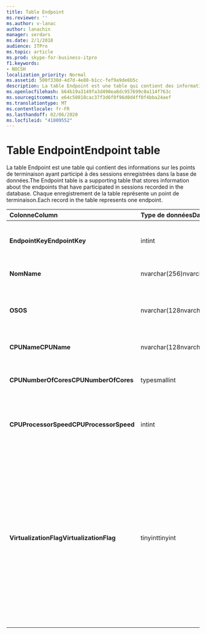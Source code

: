 ```yaml
---
title: Table Endpoint
ms.reviewer: ''
ms.author: v-lanac
author: lanachin
manager: serdars
ms.date: 2/1/2018
audience: ITPro
ms.topic: article
ms.prod: skype-for-business-itpro
f1.keywords:
- NOCSH
localization_priority: Normal
ms.assetid: 500f330d-4d7d-4e88-b1cc-fef9a9de6b5c
description: La table Endpoint est une table qui contient des informations sur les points de terminaison ayant participé à des sessions enregistrées dans la base de données. Chaque enregistrement de la table représente un point de terminaison.
ms.openlocfilehash: b64b19a3149fa3d490ea8dc957699c0a114f763c
ms.sourcegitcommit: e64c50818cac37f3d6f0f96d0d4ff0f4bba24aef
ms.translationtype: MT
ms.contentlocale: fr-FR
ms.lasthandoff: 02/06/2020
ms.locfileid: "41809552"
---
```

# <a name="endpoint-table"></a><span data-ttu-id="e5cee-104">Table Endpoint</span><span class="sxs-lookup"><span data-stu-id="e5cee-104">Endpoint table</span></span>
 
<span data-ttu-id="e5cee-105">La table Endpoint est une table qui contient des informations sur les points de terminaison ayant participé à des sessions enregistrées dans la base de données.</span><span class="sxs-lookup"><span data-stu-id="e5cee-105">The Endpoint table is a supporting table that stores information about the endpoints that have participated in sessions recorded in the database.</span></span> <span data-ttu-id="e5cee-106">Chaque enregistrement de la table représente un point de terminaison.</span><span class="sxs-lookup"><span data-stu-id="e5cee-106">Each record in the table represents one endpoint.</span></span>
  
|<span data-ttu-id="e5cee-107">**Colonne**</span><span class="sxs-lookup"><span data-stu-id="e5cee-107">**Column**</span></span>|<span data-ttu-id="e5cee-108">**Type de données**</span><span class="sxs-lookup"><span data-stu-id="e5cee-108">**Data Type**</span></span>|<span data-ttu-id="e5cee-109">**Clé/Index**</span><span class="sxs-lookup"><span data-stu-id="e5cee-109">**Key/Index**</span></span>|<span data-ttu-id="e5cee-110">**Détails**</span><span class="sxs-lookup"><span data-stu-id="e5cee-110">**Details**</span></span>|
|:-----|:-----|:-----|:-----|
|<span data-ttu-id="e5cee-111">**EndpointKey**</span><span class="sxs-lookup"><span data-stu-id="e5cee-111">**EndpointKey**</span></span> <br/> |<span data-ttu-id="e5cee-112">int</span><span class="sxs-lookup"><span data-stu-id="e5cee-112">int</span></span>  <br/> |<span data-ttu-id="e5cee-113">Principal</span><span class="sxs-lookup"><span data-stu-id="e5cee-113">Primary</span></span>  <br/> |<span data-ttu-id="e5cee-114">Numéro unique identifiant ce point de terminaison.</span><span class="sxs-lookup"><span data-stu-id="e5cee-114">Unique number identifying this endpoint.</span></span>  <br/> |
|<span data-ttu-id="e5cee-115">**Nom**</span><span class="sxs-lookup"><span data-stu-id="e5cee-115">**Name**</span></span> <br/> |<span data-ttu-id="e5cee-116">nvarchar(256)</span><span class="sxs-lookup"><span data-stu-id="e5cee-116">nvarchar(256)</span></span>  <br/> |<span data-ttu-id="e5cee-117">Différent</span><span class="sxs-lookup"><span data-stu-id="e5cee-117">Unique</span></span>  <br/> |<span data-ttu-id="e5cee-118">Nom du point de terminaison.</span><span class="sxs-lookup"><span data-stu-id="e5cee-118">Endpoint name.</span></span>  <br/> |
|<span data-ttu-id="e5cee-119">**OS**</span><span class="sxs-lookup"><span data-stu-id="e5cee-119">**OS**</span></span> <br/> |<span data-ttu-id="e5cee-120">nvarchar(128</span><span class="sxs-lookup"><span data-stu-id="e5cee-120">nvarchar(128)</span></span>  <br/> | <br/> |<span data-ttu-id="e5cee-121">Système d’exploitation (se) du point de terminaison.</span><span class="sxs-lookup"><span data-stu-id="e5cee-121">Operating system (OS) of the endpoint.</span></span>  <br/> |
|<span data-ttu-id="e5cee-122">**CPUName**</span><span class="sxs-lookup"><span data-stu-id="e5cee-122">**CPUName**</span></span> <br/> |<span data-ttu-id="e5cee-123">nvarchar(128</span><span class="sxs-lookup"><span data-stu-id="e5cee-123">nvarchar(128)</span></span>  <br/> ||<span data-ttu-id="e5cee-124">Nom de l’UC du point de terminaison.</span><span class="sxs-lookup"><span data-stu-id="e5cee-124">CPU name of the endpoint.</span></span>  <br/> |
|<span data-ttu-id="e5cee-125">**CPUNumberOfCores**</span><span class="sxs-lookup"><span data-stu-id="e5cee-125">**CPUNumberOfCores**</span></span> <br/> |<span data-ttu-id="e5cee-126">type</span><span class="sxs-lookup"><span data-stu-id="e5cee-126">smallint</span></span>  <br/> ||<span data-ttu-id="e5cee-127">Nombre de cœurs d’UC du point de terminaison.</span><span class="sxs-lookup"><span data-stu-id="e5cee-127">Number of CPU cores of the endpoint.</span></span>  <br/> |
|<span data-ttu-id="e5cee-128">**CPUProcessorSpeed**</span><span class="sxs-lookup"><span data-stu-id="e5cee-128">**CPUProcessorSpeed**</span></span> <br/> |<span data-ttu-id="e5cee-129">int</span><span class="sxs-lookup"><span data-stu-id="e5cee-129">int</span></span>  <br/> ||<span data-ttu-id="e5cee-130">Vitesse de processeur de l’UC du point de terminaison.</span><span class="sxs-lookup"><span data-stu-id="e5cee-130">CPU processor speed of the endpoint.</span></span>  <br/> |
|<span data-ttu-id="e5cee-131">**VirtualizationFlag**</span><span class="sxs-lookup"><span data-stu-id="e5cee-131">**VirtualizationFlag**</span></span> <br/> |<span data-ttu-id="e5cee-132">tinyint</span><span class="sxs-lookup"><span data-stu-id="e5cee-132">tinyint</span></span>  <br/> || <span data-ttu-id="e5cee-133">Indicateur binaire indiquant si le système s’exécute dans un environnement virtualisé :</span><span class="sxs-lookup"><span data-stu-id="e5cee-133">Bit flag that indicates if the system is running in a virtualized environment:</span></span> <br/>  <span data-ttu-id="e5cee-134">0x0000-aucun</span><span class="sxs-lookup"><span data-stu-id="e5cee-134">0x0000 - None</span></span> <br/>  <span data-ttu-id="e5cee-135">0x0001-HyperV</span><span class="sxs-lookup"><span data-stu-id="e5cee-135">0x0001 - HyperV</span></span> <br/>  <span data-ttu-id="e5cee-136">0x0002-VMWare</span><span class="sxs-lookup"><span data-stu-id="e5cee-136">0x0002 - VMWare</span></span> <br/>  <span data-ttu-id="e5cee-137">0x0004-PC virtuel</span><span class="sxs-lookup"><span data-stu-id="e5cee-137">0x0004 - Virtual PC</span></span> <br/>  <span data-ttu-id="e5cee-138">0x0008-Xen PC</span><span class="sxs-lookup"><span data-stu-id="e5cee-138">0x0008 - Xen PC</span></span> <br/> |
   

